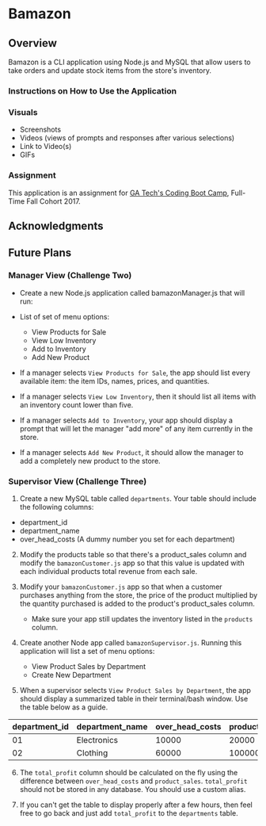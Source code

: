 # Bamazon

## Overview

Bamazon is a CLI application using Node.js and MySQL that allow users to take orders and update stock items from the store's inventory.

### Instructions on How to Use the Application

### Visuals
+ Screenshots
+ Videos (views of prompts and responses after various selections)
+ Link to Video(s)
+ GIFs

### Assignment
This application is an assignment for [GA Tech's Coding Boot Camp](https://codingbootcamp.pe.gatech.edu/), Full-Time Fall Cohort 2017. 

## Acknowledgments

## Future Plans

### Manager View (Challenge Two)
+ Create a new Node.js application called bamazonManager.js that will run:
* List of set of menu options:
  * View Products for Sale
  * View Low Inventory
  * Add to Inventory
  * Add New Product
  
 * If a manager selects `View Products for Sale`, the app should list every available item: the item IDs, names, prices, and quantities.
 
 * If a manager selects `View Low Inventory`, then it should list all items with an inventory count lower than five.
 
 * If a manager selects `Add to Inventory`, your app should display a prompt that will let the manager "add more" of any item currently in the store.
 
 * If a manager selects `Add New Product`, it should allow the manager to add a completely new product to the store.
 
 ### Supervisor View (Challenge Three)
 1. Create a new MySQL table called `departments`. Your table should include the following columns:
   * department_id
   * department_name
   * over_head_costs (A dummy number you set for each department)

2. Modify the products table so that there's a product_sales column and modify the `bamazonCustomer.js` app so that this value is updated with each individual products total revenue from each sale.

3. Modify your `bamazonCustomer.js` app so that when a customer purchases anything from the store, the price of the product multiplied by the quantity purchased is added to the product's product_sales column.
   * Make sure your app still updates the inventory listed in the `products` column.

4. Create another Node app called `bamazonSupervisor.js`. Running this application will list a set of menu options:
   * View Product Sales by Department
   * Create New Department

5. When a supervisor selects `View Product Sales by Department`, the app should display a summarized table in their terminal/bash window. Use the table below as a guide.

| department_id | department_name | over_head_costs | product_sales | total_profit |
| ------------- | --------------- | --------------- | ------------- | ------------ |
| 01            | Electronics     | 10000           | 20000         | 10000        |
| 02            | Clothing        | 60000           | 100000        | 40000        |

6. The `total_profit` column should be calculated on the fly using the difference between `over_head_costs` and `product_sales`. `total_profit` should not be stored in any database. You should use a custom alias.

7. If you can't get the table to display properly after a few hours, then feel free to go back and just add `total_profit` to the `departments` table.
